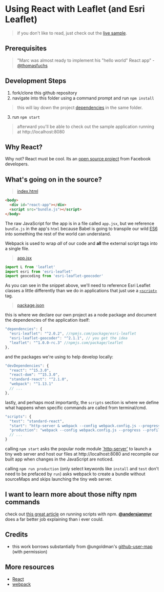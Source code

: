# Using React with Leaflet (and Esri Leaflet)

> if you don't like to read, just check out the [live sample](http://esri.github.io/developer-support/web-leaflet/react/index.html).

## Prerequisites

> "Marc was almost ready to implement his "hello world" React app" - [@thomasfuchs](https://twitter.com/thomasfuchs/status/708675139253174273)

## Development Steps

1. fork/clone this github repository
2. navigate into this folder using a command prompt and run `npm install`
> this will lay down the project [dependencies](https://github.com/Esri/developer-support/blob/pages/web-leaflet/react/package.json#L8-L21) in the same folder.

3. run `npm start`
> afterward you'll be able to check out the sample application running at http://localhost:8080

## Why React?

Why not?  React must be cool.  Its an [open source project](https://facebook.github.io/react/) from Facebook developers.

## What's going on in the source?

> [index.html](https://github.com/Esri/developer-support/blob/gh-pages/web-leaflet/react/index.html)

```html
<body>
  <div id="react-app"></div>
  <script src="bundle.js"></script>
</body>
```
The raw JavaScript for the app is in a file called `app.jsx`, but we reference `bundle.js` in the app's `html` because Babel is going to transpile our wild [ES6](https://babeljs.io/docs/learn-es2015/) into something the rest of the world can understand.

Webpack is used to wrap *all* of our code and **all** the external script tags into a single file.

> [app.jsx](https://github.com/Esri/developer-support/blob/gh-pages/web-leaflet/react/app.jsx)

```js
import L from 'leaflet'
import esri from 'esri-leaflet'
import geocoding from 'esri-leaflet-geocoder'
```

As you can see in the snippet above, we'll need to reference Esri Leaflet classes a little differently than we do in applications that just use a [`<script>`](ahttp://esri.github.io/esri-leaflet/examples/geocoding-control.html) tag.

> [package.json](https://github.com/Esri/developer-support/blob/gh-pages/web-leaflet/react/package.json)

this is where we declare our own project as a node package and document the dependencies of the application itself:

```js
"dependencies": {
  "esri-leaflet": "^2.0.2", //npmjs.com/package/esri-leaflet
  "esri-leaflet-geocoder": "^2.1.1", // you get the idea
  "leaflet": "^1.0.0-rc.3" //npmjs.com/package/leaflet
},
```
and the packages we're using to help develop locally:
```js
"devDependencies": {
  "react": "^15.3.0",
  "react-dom": "^15.3.0",
  "standard-react": "^2.1.0",
  "webpack": "^1.13.1"
  // ...
},
```

lastly, and perhaps most importantly, the `scripts` section is where we define what happens when specific commands are called from terminal/cmd.

```js
"scripts": {
  "test": "standard-react",
  "start": "http-server & webpack --config webpack.config.js --progress --profile --colors --watch -d",
  "production": "webpack --config webpack.config.js --progress --profile --colors"
  // ...
}
```

calling `npm start` asks the popular node module [`http-server'](https://www.npmjs.com/package/http-server) to launch a tiny web server and host our files at http://localhost:8080 and recompile our built app when changes in the JavaScript are noticed. 

calling `npm run production` (only select keywords like `install` and `test` don't need to be prefaced by `run`) asks webpack to create a bundle without sourceMaps and skips launching the tiny web server.

## I want to learn more about those nifty npm commands

check out [this great article](http://www.jayway.com/2014/03/28/running-scripts-with-npm/) on running scripts with npm.  [**@andersjanmyr**](https://github.com/andersjanmyr) does a far better job explaining than i ever could.

## Credits

* this work borrows substantially from @ungoldman's [github-user-map](https://github.com/ungoldman/github-user-map/tree/gh-pages/react) (with permission)

## More resources

* [React](https://facebook.github.io/react/)
* [webpack](http://webpack.github.io/docs/)
